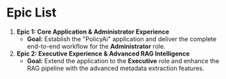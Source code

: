 # Epic List

1.  **Epic 1: Core Application & Administrator Experience**
    * **Goal:** Establish the "PolicyAi" application and deliver the complete end-to-end workflow for the **Administrator** role.
2.  **Epic 2: Executive Experience & Advanced RAG Intelligence**
    * **Goal:** Extend the application to the **Executive** role and enhance the RAG pipeline with the advanced metadata extraction features.
